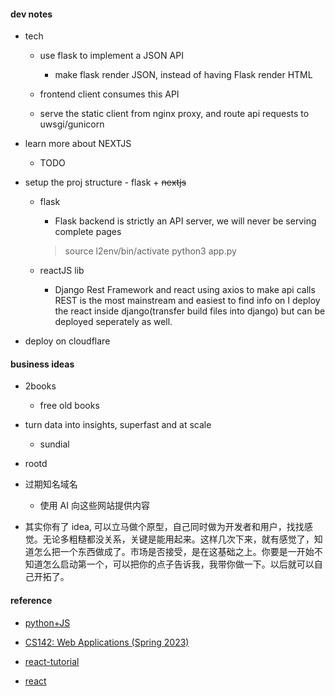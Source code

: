 #### dev notes

-   tech

    -   use flask to implement a JSON API

        -   make flask render JSON, instead of having Flask render HTML

    -   frontend client consumes this API

    -   serve the static client from nginx proxy, and route api requests to uwsgi/gunicorn

-   learn more about NEXTJS

    -   TODO

-   setup the proj structure - flask + ~~nextjs~~

    -   flask

        -   Flask backend is strictly an API server, we will never be serving complete pages

        > source l2env/bin/activate
        > python3 app.py

    -   reactJS lib
        -   Django Rest Framework and react using axios to make api calls
            REST is the most mainstream and easiest to find info on
            I deploy the react inside django(transfer build files into django) but can be deployed seperately as well.

-   deploy on cloudflare

#### business ideas

-   2books

    -   free old books

-   turn data into insights, superfast and at scale

    -   sundial

-   rootd

-   过期知名域名

    -   使用 AI 向这些网站提供内容

-   其实你有了 idea, 可以立马做个原型，自己同时做为开发者和用户，找找感觉。无论多粗糙都没关系，关键是能用起来。这样几次下来，就有感觉了，知道怎么把一个东西做成了。市场是否接受，是在这基础之上。你要是一开始不知道怎么启动第一个，可以把你的点子告诉我，我带你做一下。以后就可以自己开拓了。

#### reference

-   [python+JS](https://vercel.com/guides/how-to-use-python-and-javascript-in-the-same-application)

-   [CS142: Web Applications (Spring 2023)](https://web.stanford.edu/class/cs142/lectures.html)
-   [react-tutorial](https://www.runoob.com/react/react-tutorial.html)
-   [react](https://react.dev/learn)
